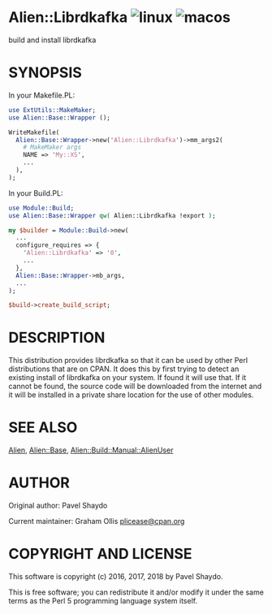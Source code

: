 # Alien::Librdkafka ![linux](https://github.com/uperl/Alien-Librdkafka/workflows/linux/badge.svg) ![macos](https://github.com/uperl/Alien-Librdkafka/workflows/macos/badge.svg)

build and install librdkafka

# SYNOPSIS

In your Makefile.PL:

```perl
use ExtUtils::MakeMaker;
use Alien::Base::Wrapper ();

WriteMakefile(
  Alien::Base::Wrapper->new('Alien::Librdkafka')->mm_args2(
    # MakeMaker args
    NAME => 'My::XS',
    ...
  ),
);
```

In your Build.PL:

```perl
use Module::Build;
use Alien::Base::Wrapper qw( Alien::Librdkafka !export );

my $builder = Module::Build->new(
  ...
  configure_requires => {
    'Alien::Librdkafka' => '0',
    ...
  },
  Alien::Base::Wrapper->mb_args,
  ...
);

$build->create_build_script;
```

# DESCRIPTION

This distribution provides librdkafka so that it can be used by other
Perl distributions that are on CPAN.  It does this by first trying to
detect an existing install of librdkafka on your system.  If found it
will use that.  If it cannot be found, the source code will be downloaded
from the internet and it will be installed in a private share location
for the use of other modules.

# SEE ALSO

[Alien](https://metacpan.org/pod/Alien), [Alien::Base](https://metacpan.org/pod/Alien::Base), [Alien::Build::Manual::AlienUser](https://metacpan.org/pod/Alien::Build::Manual::AlienUser)

# AUTHOR

Original author: Pavel Shaydo

Current maintainer: Graham Ollis <plicease@cpan.org>

# COPYRIGHT AND LICENSE

This software is copyright (c) 2016, 2017, 2018 by Pavel Shaydo.

This is free software; you can redistribute it and/or modify it under
the same terms as the Perl 5 programming language system itself.
